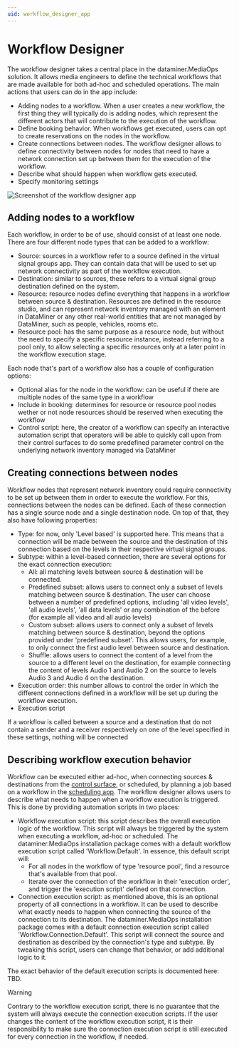 ```yaml
---
uid: workflow_designer_app
---
```


# Workflow Designer

The workflow designer takes a central place in the dataminer.MediaOps solution. It allows media engineers to define the technical workflows that are made available for both ad-hoc and scheduled operations. The main actions that users can do in the app include:

* Adding nodes to a workflow. When a user creates a new workflow, the first thing they will typically do is adding nodes, which represent the different actors that will contribute to the execution of the workflow.
* Define booking behavior. When workflows get executed, users can opt to create reservations on the nodes in the workflow.
* Create connections between nodes. The workflow designer allows to define connectivity between nodes for nodes that need to have a network connection set up between them for the execution of the workflow.
* Describe what should happen when workflow gets executed.
* Specify monitoring settings

![Screenshot of the workflow designer app](~/user-guide/images/mediaops_wfd_overview.png)

## Adding nodes to a workflow

Each workflow, in order to be of use, should consist of at least one node. There are four different node types that can be added to a workflow:

* Source: sources in a workflow refer to a source defined in the virtual signal groups app. They can contain data that will be used to set up network connectivity as part of the workflow execution.
* Destination: similar to sources, these refers to a virtual signal group destination defined on the system.
* Resource: resource nodes define everything that happens in a workflow between source & destination. Resources are defined in the resource studio, and can represent network inventory managed with an element in DataMiner or any other real-world entities that are not managed by DataMiner, such as people, vehicles, rooms etc.
* Resource pool: has the same purpose as a resource node, but without the need to specify a specific resource instance, instead referring to a pool only, to allow selecting a specific resources only at a later point in the workflow execution stage.

Each node that's part of a workflow also has a couple of configuration options:

* Optional alias for the node in the workflow: can be useful if there are multiple nodes of the same type in a workflow
* Include in booking: determines for resource or resource pool nodes wether or not node resources should be reserved when executing the workflow
* Control script: here, the creator of a workflow can specify an interactive automation script that operators will be able to quickly call upon from their control surfaces to do some predefined parameter control on the underlying network inventory managed via DataMiner

## Creating connections between nodes

Workflow nodes that represent network inventory could require connectivity to be set up between them in order to execute the workflow. For this, connections between the nodes can be defined. Each of these connection has a single source node and a single destination node. On top of that, they also have following properties:

* Type: for now, only 'Level based' is supported here. This means that a connection will be made between the source and the destination of this connection based on the levels in their respective virtual signal groups.
* Subtype: within a level-based connection, there are several options for the exact connection execution:
  * All: all matching levels between source & destination will be connected.
  * Predefined subset: allows users to connect only a subset of levels matching between source & destination. The user can choose between a number of predefined options, including 'all video levels', 'all audio levels', 'all data levels' or any combination of the before (for example all video and all audio levels)
  * Custom subset: allows users to connect only a subset of levels matching between source & destination, beyond the options provided under 'predefined subset'. This allows users, for example, to only connect the first audio level between source and destination.
  * Shuffle: allows users to connect the content of a level from the source to a different level on the destination, for example connecting the content of levels Audio 1 and Audio 2 on the source to levels Audio 3 and Audio 4 on the destination.
* Execution order: this number allows to control the order in which the different connections defined in a workflow will be set up during the workflow execution.
* Execution script

If a workflow is called between a source and a destination that do not contain a sender and a receiver respectively on one of the level specified in these settings, nothing will be connected

## Describing workflow execution behavior

Workflow can be executed either ad-hoc, when connecting sources & destinations from the [control surface](xref:control_surface_app), or scheduled, by planning a job based on a workflow in the [scheduling app](xref:scheduling_app). The workflow designer allows users to describe what needs to happen when a workflow execution is triggered. This is done by providing automation scripts in two places:

* Workflow execution script: this script describes the overall execution logic of the workflow. This script will always be triggered by the system when executing a workflow, ad-hoc or scheduled. The dataminer.MediaOps installation package comes with a default workflow execution script called 'Workflow.Default'. In essence, this default script will:
  * For all nodes in the workflow of type 'resource pool', find a resource that's available from that pool.
  * Iterate over the connection of the workflow in their 'execution order', and trigger the 'execution script' defined on that connection.
* Connection execution script: as mentioned above, this is an optional property of all connections in a workflow. It can be used to describe what exactly needs to happen when connecting the source of the connection to its destination. The dataminer.MediaOps installation package comes with a default connection execution script called 'Workflow.Connection.Default'. This script will connect the source and destination as described by the connection's type and subtype. By tweaking this script, users can change that behavior, or add additional logic to it.

The exact behavior of the default execution scripts is documented here: TBD.

> [!WARNING]
> Contrary to the workflow execution script, there is no guarantee that the system will always execute the connection execution scripts. If the user changes the content of the workflow execution script, it is their responsibility to make sure the connection execution script is still executed for every connection in the workflow, if needed.
